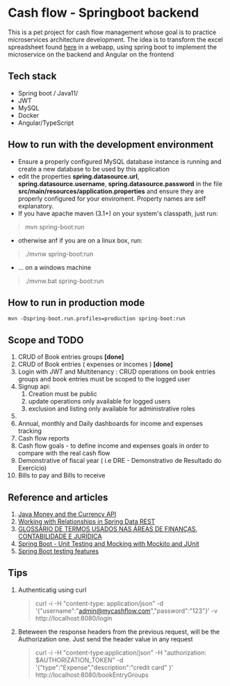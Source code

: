 # Cash flow - Springboot backend 
This is a pet project for cash flow management whose goal is to practice microservices architecture development.
The idea is to transform the excel spreadsheet found [here](https://luz.vc/planilhas-empresariais/planilha-de-fluxo-de-caixa-excel) 
in a webapp, using spring boot to implement the microservice on the backend and Angular on the frontend

## Tech stack
- Spring boot / Java11/
- JWT
- MySQL
- Docker
- Angular/TypeScript 


## How to run with the development environment

- Ensure a properly configured MySQL database instance is running and create a new database to be used by this application  
- edit the properties __spring.datasource.url__, __spring.datasource.username__, __spring.datasource.password__ in the file  **src/main/resources/application.properties** and ensure they are properly configured for your enviroment. Property names are self explanatory.
- If you have apache maven (3.1+) on your system's classpath, just run:
> mvn spring-boot:run 
- otherwise anf if you are on a linux box, run:
> ./mvnw spring-boot:run
- ... on a windows machine
> ./mvnw.bat spring-boot:run


## How to run in production mode
	mvn -Dspring-boot.run.profiles=production spring-boot:run

## Scope and TODO
1. CRUD of Book entries groups **[done]**
2. CRUD of Book entries ( expenses or incomes ) **[done]**
3. Login with JWT and Multitenancy : CRUD operations on book entries groups and book entries must be scoped to the logged user
4. Signup api: 
   1. Creation must be public
   2. update operations only available for logged users
   3. exclusion and listing only available for administrative roles 
5.  
6. Annual, monthly and Daily dashboards for income and expenses tracking  
7. Cash flow reports
8. Cash flow goals - to define income and expenses goals in order to compare with the real cash flow
9.  Demonstrative of fiscal year ( i.e  DRE - Demonstrativo de Resultado do Exercício)
10. Bills to pay and Bills to receive


## Reference and articles ##
1. [Java Money and the Currency API](https://www.baeldung.com/java-money-and-currency)
2. [Working with Relationships in Spring Data REST](https://www.baeldung.com/spring-data-rest-relationships)
3. [GLOSSÁRIO DE TERMOS USADOS NAS ÁREAS DE FINANÇAS, CONTABILIDADE E JURÍDICA ](https://www.sk.com.br/sk-fcj.html)
4. [Spring Boot - Unit Testing and Mocking with Mockito and JUnit](http://www.springboottutorial.com/spring-boot-unit-testing-and-mocking-with-mockito-and-junit)
5. [Spring Boot testing features](https://docs.spring.io/spring-boot/docs/current/reference/html/boot-features-testing.html)


## Tips
1. Authenticatig using curl
   > curl -i -H "content-type: application/json" -d '{"username":"admin@mycashflow.com","password":"123"}'  -v http://localhost:8080/login
2. Beteween the response headers from the previous request, will be the Authorization one. Just send the header value in any request
   > curl -i -H "content-type:application/json" -H "authorization: $AUTHORIZATION_TOKEN" -d '{"type":"Expense","description":"credit card" }'  http://localhost:8080/bookEntryGroups